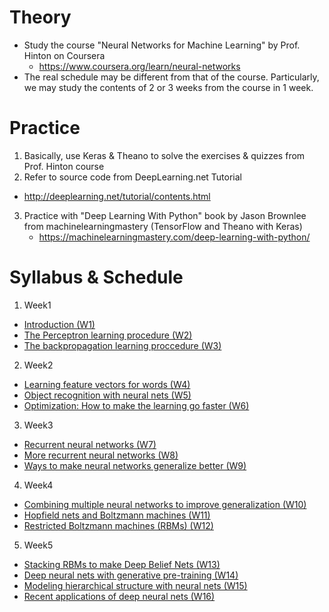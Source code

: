# Theory
* Study the course "Neural Networks for Machine Learning" by Prof. Hinton on Coursera
  * https://www.coursera.org/learn/neural-networks
* The real schedule may be different from that of the course. Particularly, we may study the contents of 2 or 3 weeks from the course in 1 week.

# Practice
1. Basically, use Keras & Theano to solve the exercises & quizzes from Prof. Hinton course
2. Refer to source code from DeepLearning.net Tutorial
  * http://deeplearning.net/tutorial/contents.html
3. Practice with "Deep Learning With Python" book by Jason Brownlee from machinelearningmastery (TensorFlow and Theano with Keras)
	* https://machinelearningmastery.com/deep-learning-with-python/

# Syllabus & Schedule
1. Week1
  * [Introduction (W1)](https://www.coursera.org/learn/neural-networks/home/week/1)
  * [The Perceptron learning procedure (W2)](https://www.coursera.org/learn/neural-networks/home/week/2)
  * [The backpropagation learning proccedure (W3)](https://www.coursera.org/learn/neural-networks/home/week/3)
2. Week2
  * [Learning feature vectors for words (W4)](https://www.coursera.org/learn/neural-networks/home/week/4)
  * [Object recognition with neural nets (W5)](https://www.coursera.org/learn/neural-networks/home/week/5)
  * [Optimization: How to make the learning go faster (W6)](https://www.coursera.org/learn/neural-networks/home/week/6)
3. Week3
  * [Recurrent neural networks (W7)](https://www.coursera.org/learn/neural-networks/home/week/7)
  * [More recurrent neural networks (W8)](https://www.coursera.org/learn/neural-networks/home/week/8)
  * [Ways to make neural networks generalize better (W9)](https://www.coursera.org/learn/neural-networks/home/week/9)
4. Week4
  * [Combining multiple neural networks to improve generalization (W10)](https://www.coursera.org/learn/neural-networks/home/week/10)
  * [Hopfield nets and Boltzmann machines (W11)](https://www.coursera.org/learn/neural-networks/home/week/11)
  * [Restricted Boltzmann machines (RBMs) (W12)](https://www.coursera.org/learn/neural-networks/home/week/12)
5. Week5
  * [Stacking RBMs to make Deep Belief Nets (W13)](https://www.coursera.org/learn/neural-networks/home/week/13)
  * [Deep neural nets with generative pre-training (W14)](https://www.coursera.org/learn/neural-networks/home/week/14)
  * [Modeling hierarchical structure with neural nets (W15)](https://www.coursera.org/learn/neural-networks/home/week/15)
  * [Recent applications of deep neural nets (W16)](https://www.coursera.org/learn/neural-networks/home/week/16)
